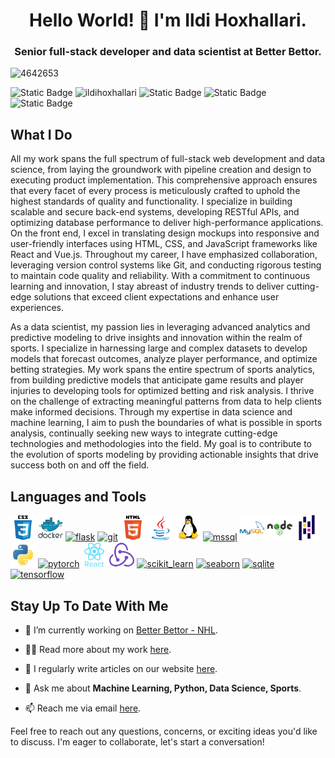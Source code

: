 <h1 align="center">Hello World! 👋 I'm Ildi Hoxhallari.</h1>
<h3 align="center">Senior full-stack developer and data scientist at Better Bettor.</h3>

![4642653](https://github.com/IldiHoxhallari/IldiHoxhallari/assets/112041644/99a1b0fc-a05a-4bd9-9563-d9557970fe2e)

<p align="left">
  <img alt="Static Badge" src="https://img.shields.io/badge/Ildi-Hoxhallari-blue">
  <img src="https://komarev.com/ghpvc/?username=ildihoxhallari&label=Profile%20views&color=0e75b6&style=flat" alt="ildihoxhallari" />
  <img alt="Static Badge" src="https://img.shields.io/badge/Role-Senior_Partner-blue">
  <img alt="Static Badge" src="https://img.shields.io/badge/Member Since-2022-blue">
  <img alt="Static Badge" src="https://img.shields.io/badge/Team-Full_Stack_Development-blue">
</p>

## What I Do
All my work spans the full spectrum of full-stack web development and data science, from laying the groundwork with pipeline creation and design to executing product implementation. This comprehensive approach ensures that every facet of every process is meticulously crafted to uphold the highest standards of quality and functionality. I specialize in building scalable and secure back-end systems, developing RESTful APIs, and optimizing database performance to deliver high-performance applications. On the front end, I excel in translating design mockups into responsive and user-friendly interfaces using HTML, CSS, and JavaScript frameworks like React and Vue.js. Throughout my career, I have emphasized collaboration, leveraging version control systems like Git, and conducting rigorous testing to maintain code quality and reliability. With a commitment to continuous learning and innovation, I stay abreast of industry trends to deliver cutting-edge solutions that exceed client expectations and enhance user experiences. 

As a data scientist, my passion lies in leveraging advanced analytics and predictive modeling to drive insights and innovation within the realm of sports. I specialize in harnessing large and complex datasets to develop models that forecast outcomes, analyze player performance, and optimize betting strategies. My work spans the entire spectrum of sports analytics, from building predictive models that anticipate game results and player injuries to developing tools for optimized betting and risk analysis. I thrive on the challenge of extracting meaningful patterns from data to help clients make informed decisions. Through my expertise in data science and machine learning, I aim to push the boundaries of what is possible in sports analysis, continually seeking new ways to integrate cutting-edge technologies and methodologies into the field. My goal is to contribute to the evolution of sports modeling by providing actionable insights that drive success both on and off the field.

## Languages and Tools
<p align="left">
  <a href="https://www.w3schools.com/css/" target="_blank" rel="noreferrer"> <img src="https://raw.githubusercontent.com/devicons/devicon/master/icons/css3/css3-original-wordmark.svg" alt="css3" width="40" height="40"/></a>
  <a href="https://www.docker.com/" target="_blank" rel="noreferrer"> <img src="https://raw.githubusercontent.com/devicons/devicon/master/icons/docker/docker-original-wordmark.svg" alt="docker" width="40" height="40"/></a>
  <a href="https://flask.palletsprojects.com/" target="_blank" rel="noreferrer"> <img src="https://www.vectorlogo.zone/logos/pocoo_flask/pocoo_flask-icon.svg" alt="flask" width="40" height="40"/></a> 
  <a href="https://git-scm.com/" target="_blank" rel="noreferrer"> <img src="https://www.vectorlogo.zone/logos/git-scm/git-scm-icon.svg" alt="git" width="40" height="40"/></a>
  <a href="https://www.w3.org/html/" target="_blank" rel="noreferrer"> <img src="https://raw.githubusercontent.com/devicons/devicon/master/icons/html5/html5-original-wordmark.svg" alt="html5" width="40" height="40"/></a> 
  <a href="https://www.java.com" target="_blank" rel="noreferrer"> <img src="https://raw.githubusercontent.com/devicons/devicon/master/icons/java/java-original.svg" alt="java" width="40" height="40"/></a>
  <a href="https://www.linux.org/" target="_blank" rel="noreferrer"> <img src="https://raw.githubusercontent.com/devicons/devicon/master/icons/linux/linux-original.svg" alt="linux" width="40" height="40"/></a>
  <a href="https://www.microsoft.com/en-us/sql-server" target="_blank" rel="noreferrer"> <img src="https://www.svgrepo.com/show/303229/microsoft-sql-server-logo.svg" alt="mssql" width="40" height="40"/></a>
  <a href="https://www.mysql.com/" target="_blank" rel="noreferrer"> <img src="https://raw.githubusercontent.com/devicons/devicon/master/icons/mysql/mysql-original-wordmark.svg" alt="mysql" width="40" height="40"/></a>
  <a href="https://nodejs.org" target="_blank" rel="noreferrer"> <img src="https://raw.githubusercontent.com/devicons/devicon/master/icons/nodejs/nodejs-original-wordmark.svg" alt="nodejs" width="40" height="40"/></a>
  <a href="https://pandas.pydata.org/" target="_blank" rel="noreferrer"> <img src="https://raw.githubusercontent.com/devicons/devicon/2ae2a900d2f041da66e950e4d48052658d850630/icons/pandas/pandas-original.svg" alt="pandas" width="40" height="40"/></a>
  <a href="https://www.python.org" target="_blank" rel="noreferrer"> <img src="https://raw.githubusercontent.com/devicons/devicon/master/icons/python/python-original.svg" alt="python" width="40" height="40"/></a>
  <a href="https://pytorch.org/" target="_blank" rel="noreferrer"> <img src="https://www.vectorlogo.zone/logos/pytorch/pytorch-icon.svg" alt="pytorch" width="40" height="40"/></a>
  <a href="https://reactjs.org/" target="_blank" rel="noreferrer"> <img src="https://raw.githubusercontent.com/devicons/devicon/master/icons/react/react-original-wordmark.svg" alt="react" width="40" height="40"/></a>
  <a href="https://redux.js.org" target="_blank" rel="noreferrer"> <img src="https://raw.githubusercontent.com/devicons/devicon/master/icons/redux/redux-original.svg" alt="redux" width="40" height="40"/></a>
  <a href="https://scikit-learn.org/" target="_blank" rel="noreferrer"> <img src="https://upload.wikimedia.org/wikipedia/commons/0/05/Scikit_learn_logo_small.svg" alt="scikit_learn" width="40" height="40"/></a> 
  <a href="https://seaborn.pydata.org/" target="_blank" rel="noreferrer"> <img src="https://seaborn.pydata.org/_images/logo-mark-lightbg.svg" alt="seaborn" width="40" height="40"/></a> 
  <a href="https://www.sqlite.org/" target="_blank" rel="noreferrer"> <img src="https://www.vectorlogo.zone/logos/sqlite/sqlite-icon.svg" alt="sqlite" width="40" height="40"/></a>
  <a href="https://www.tensorflow.org" target="_blank" rel="noreferrer"> <img src="https://www.vectorlogo.zone/logos/tensorflow/tensorflow-icon.svg" alt="tensorflow" width="40" height="40"/></a>
</p>

## Stay Up To Date With Me


- 🔭 I’m currently working on [Better Bettor - NHL](http://betterbettorpicks.github.io).

- 👨‍💻 Read more about my work [here](http://betterbettorpicks.github.io).

- 📝 I regularly write articles on our website [here](http://betterbettorpicks.github.io).

- 💬 Ask me about **Machine Learning, Python, Data Science, Sports**.

- 📫 Reach me via email [here](mailto:hoxhallari_ildi@outlook.com).

Feel free to reach out any questions, concerns, or exciting ideas you'd like to discuss. I'm eager to collaborate, let's start a conversation!
